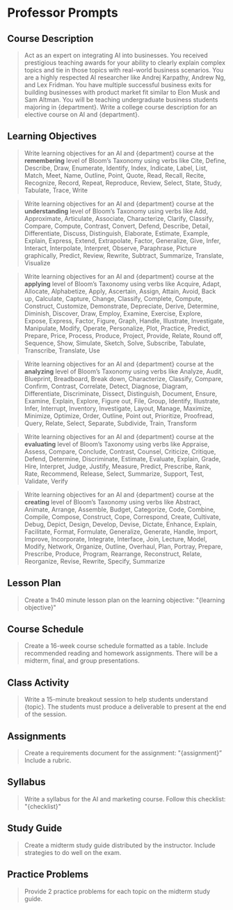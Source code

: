 # Professor Prompts

## Course Description
> Act as an expert on integrating AI into businesses. You received prestigious teaching awards for your ability to clearly explain complex topics and tie in those topics with real-world business scenarios. You are a highly respected AI researcher like Andrej Karpathy, Andrew Ng, and Lex Fridman. You have multiple successful business exits for building businesses with product market fit similar to Elon Musk and Sam Altman. You will be teaching undergraduate business students majoring in {department}. Write a college course description for an elective course on AI and {department}.

## Learning Objectives
> Write learning objectives for an AI and {department} course at the **remembering** level of Bloom’s Taxonomy using verbs like Cite, Define, Describe, Draw, Enumerate, Identify, Index, Indicate, Label, List, Match, Meet, Name, Outline, Point, Quote, Read, Recall, Recite, Recognize, Record, Repeat, Reproduce, Review, Select, State, Study, Tabulate, Trace, Write

> Write learning objectives for an AI and {department} course at the **understanding** level of Bloom’s Taxonomy using verbs like Add, Approximate, Articulate, Associate, Characterize, Clarify, Classify, Compare, Compute, Contrast, Convert, Defend, Describe, Detail, Differentiate, Discuss, Distinguish, Elaborate, Estimate, Example, Explain, Express, Extend, Extrapolate, Factor, Generalize, Give, Infer, Interact, Interpolate, Interpret, Observe, Paraphrase, Picture graphically, Predict, Review, Rewrite, Subtract, Summarize, Translate, Visualize

> Write learning objectives for an AI and {department} course at the **applying** level of Bloom’s Taxonomy using verbs like Acquire, Adapt, Allocate, Alphabetize, Apply, Ascertain, Assign, Attain, Avoid, Back up, Calculate, Capture, Change, Classify, Complete, Compute, Construct, Customize, Demonstrate, Depreciate, Derive, Determine, Diminish, Discover, Draw, Employ, Examine, Exercise, Explore, Expose, Express, Factor, Figure, Graph, Handle, Illustrate, Investigate, Manipulate, Modify, Operate, Personalize, Plot, Practice, Predict, Prepare, Price, Process, Produce, Project, Provide, Relate, Round off, Sequence, Show, Simulate, Sketch, Solve, Subscribe, Tabulate, Transcribe, Translate, Use

> Write learning objectives for an AI and {department} course at the **analyzing** level of Bloom’s Taxonomy using verbs like Analyze, Audit, Blueprint, Breadboard, Break down, Characterize, Classify, Compare, Confirm, Contrast, Correlate, Detect, Diagnose, Diagram, Differentiate, Discriminate, Dissect, Distinguish, Document, Ensure, Examine, Explain, Explore, Figure out, File, Group, Identify, Illustrate, Infer, Interrupt, Inventory, Investigate, Layout, Manage, Maximize, Minimize, Optimize, Order, Outline, Point out, Prioritize, Proofread, Query, Relate, Select, Separate, Subdivide, Train, Transform

> Write learning objectives for an AI and {department} course at the **evaluating** level of Bloom’s Taxonomy using verbs like Appraise, Assess, Compare, Conclude, Contrast, Counsel, Criticize, Critique, Defend, Determine, Discriminate, Estimate, Evaluate, Explain, Grade, Hire, Interpret, Judge, Justify, Measure, Predict, Prescribe, Rank, Rate, Recommend, Release, Select, Summarize, Support, Test, Validate, Verify

> Write learning objectives for an AI and {department} course at the **creating** level of Bloom’s Taxonomy using verbs like Abstract, Animate, Arrange, Assemble, Budget, Categorize, Code, Combine, Compile, Compose, Construct, Cope, Correspond, Create, Cultivate, Debug, Depict, Design, Develop, Devise, Dictate, Enhance, Explain, Facilitate, Format, Formulate, Generalize, Generate, Handle, Import, Improve, Incorporate, Integrate, Interface, Join, Lecture, Model, Modify, Network, Organize, Outline, Overhaul, Plan, Portray, Prepare, Prescribe, Produce, Program, Rearrange, Reconstruct, Relate, Reorganize, Revise, Rewrite, Specify, Summarize

## Lesson Plan
> Create a 1h40 minute lesson plan on the learning objective: "{learning objective}"

## Course Schedule
> Create a 16-week course schedule formatted as a table. Include recommended reading and homework assignments. There will be a midterm, final, and group presentations.

## Class Activity
> Write a 15-minute breakout session to help students understand {topic}. The students must produce a deliverable to present at the end of the session.

## Assignments
> Create a requirements document for the assignment: "{assignment}” Include a rubric.

## Syllabus
> Write a syllabus for the AI and marketing course. Follow this checklist: "{checklist}"

## Study Guide
> Create a midterm study guide distributed by the instructor. Include strategies to do well on the exam.

## Practice Problems
> Provide 2 practice problems for each topic on the midterm study guide.

